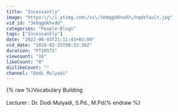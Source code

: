 ```yaml
---
title: "Incessantly"
image: "https:\/\/i.ytimg.com\/vi\/3e0qgUkhxdU\/hqdefault.jpg"
vid_id: "3e0qgUkhxdU"
categories: "People-Blogs"
tags: ["Incessantly"]
date: "2022-06-03T21:11:43+03:00"
vid_date: "2019-02-25T08:32:36Z"
duration: "PT1M17S"
viewcount: "16"
likeCount: "0"
dislikeCount: ""
channel: "Dodi Mulyadi"
---
```

{% raw %}Vocabulary Building<br /><br />Lecturer : Dr. Dodi Mulyadi, S.Pd., M.Pd{% endraw %}
